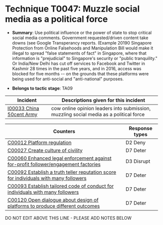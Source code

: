 # Technique T0047: Muzzle social media as a political force

* **Summary**: Use political influence or the power of state to stop critical social media comments. Government requested/driven content take downs (see Google Transperancy reports. (Example 20190 Singapore Protection from Online Falsehoods and Manipulation Bill would make it illegal to spread "false statements of fact" in Singapore, where that information is "prejudicial" to Singapore's security or "public tranquility." Or India/New Delhi has cut off services to Facebook and Twitter in Kashmir 28 times in the past five years, and in 2016, access was blocked for five months -- on the grounds that these platforms were being used for anti-social and "anti-national" purposes.

* **Belongs to tactic stage**: TA09


| Incident | Descriptions given for this incident |
| -------- | -------------------- |
| [I00033 China 50cent Army](../incidents/I00033.md) | cow online opinion leaders into submission, muzzling social media as a political force |



| Counters | Response types |
| -------- | -------------- |
| [C00012 Platform regulation](../counters/C00012.md) | D2 Deny |
| [C00027 Create culture of civility](../counters/C00027.md) | D7 Deter |
| [C00060 Enhanced legal enforcement against for-profit follower/engagement factories](../counters/C00060.md) | D3 Disrupt |
| [C00092 Establish a truth teller reputation score for individuals with many followers](../counters/C00092.md) | D7 Deter |
| [C00093 Establish tailored code of conduct for individuals with many followers](../counters/C00093.md) | D7 Deter |
| [C00120 Open dialogue about design of platforms to produce different outcomes](../counters/C00120.md) | D7 Deter |


DO NOT EDIT ABOVE THIS LINE - PLEASE ADD NOTES BELOW